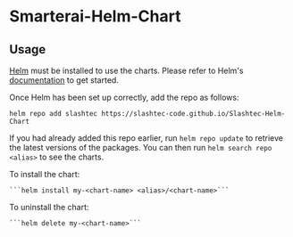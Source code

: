 # Smarterai-Helm-Chart
## Usage

[Helm](https://helm.sh) must be installed to use the charts.  Please refer to
Helm's [documentation](https://helm.sh/docs) to get started.

Once Helm has been set up correctly, add the repo as follows:

  ```helm repo add slashtec https://slashtec-code.github.io/Slashtec-Helm-Chart```

If you had already added this repo earlier, run `helm repo update` to retrieve
the latest versions of the packages.  You can then run `helm search repo
<alias>` to see the charts.

To install the <chart-name> chart:

    ```helm install my-<chart-name> <alias>/<chart-name>```

To uninstall the chart:

    ```helm delete my-<chart-name>```
